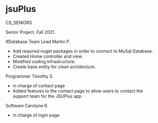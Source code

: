 # jsuPlus
CS_SENIORS

Senior Project.
Fall 2021.

#Database Team Lead
Martin P.
- Add required nuget packages in order to connect to MySql Database.
- Created Home controller and view.
- Modified coding infrastructure.
- Create base entity for clean architecture.

Programmer 
Timothy S. 
- in charge of contact page
- Added features to the contact page to allow users to contact the support team for the JSUPlus app.

Software
Carolyne R.
- in charge of login page

